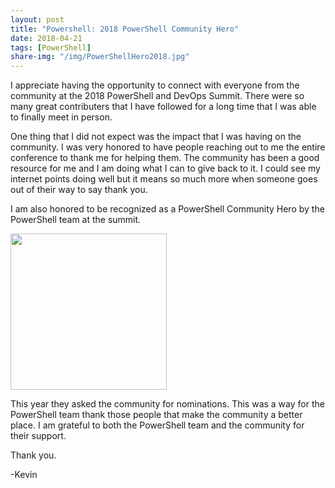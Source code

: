 ```yaml
---
layout: post
title: "Powershell: 2018 PowerShell Community Hero"
date: 2018-04-21
tags: [PowerShell]
share-img: "/img/PowerShellHero2018.jpg"
---
```

I appreciate having the opportunity to connect with everyone from the community at the 2018 PowerShell and DevOps Summit. There were so many great contributers that I have followed for a long time that I was able to finally meet in person.

One thing that I did not expect was the impact that I was having on the community. I was very honored to have people reaching out to me the entire conference to thank me for helping them. The community has been a good resource for me and I am doing what I can to give back to it. I could see my internet points doing well but it means so much more when someone goes out of their way to say thank you.

I am also honored to be recognized as a PowerShell Community Hero by the PowerShell team at the summit.

<img src="../img/PowerShellHero2018.jpg" width="250">

This year they asked the community for nominations. This was a way for the PowerShell team thank those people that make the community a better place. I am grateful to both the PowerShell team and the community for their support.

Thank you.

-Kevin
